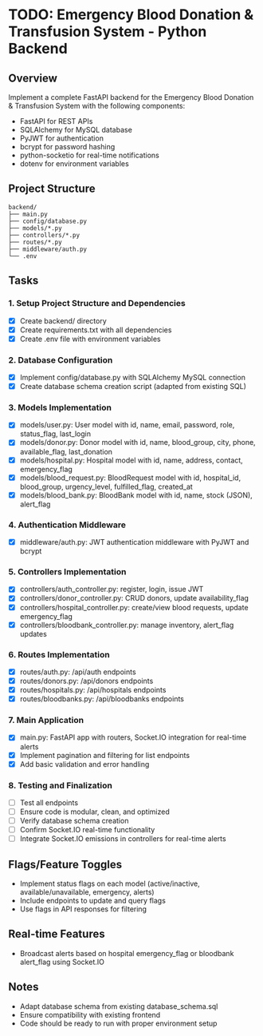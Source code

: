 # TODO: Emergency Blood Donation & Transfusion System - Python Backend

## Overview
Implement a complete FastAPI backend for the Emergency Blood Donation & Transfusion System with the following components:
- FastAPI for REST APIs
- SQLAlchemy for MySQL database
- PyJWT for authentication
- bcrypt for password hashing
- python-socketio for real-time notifications
- dotenv for environment variables

## Project Structure
```
backend/
├── main.py
├── config/database.py
├── models/*.py
├── controllers/*.py
├── routes/*.py
├── middleware/auth.py
└── .env
```

## Tasks

### 1. Setup Project Structure and Dependencies
- [x] Create backend/ directory
- [x] Create requirements.txt with all dependencies
- [x] Create .env file with environment variables

### 2. Database Configuration
- [x] Implement config/database.py with SQLAlchemy MySQL connection
- [x] Create database schema creation script (adapted from existing SQL)

### 3. Models Implementation
- [x] models/user.py: User model with id, name, email, password, role, status_flag, last_login
- [x] models/donor.py: Donor model with id, name, blood_group, city, phone, available_flag, last_donation
- [x] models/hospital.py: Hospital model with id, name, address, contact, emergency_flag
- [x] models/blood_request.py: BloodRequest model with id, hospital_id, blood_group, urgency_level, fulfilled_flag, created_at
- [x] models/blood_bank.py: BloodBank model with id, name, stock (JSON), alert_flag

### 4. Authentication Middleware
- [x] middleware/auth.py: JWT authentication middleware with PyJWT and bcrypt

### 5. Controllers Implementation
- [x] controllers/auth_controller.py: register, login, issue JWT
- [x] controllers/donor_controller.py: CRUD donors, update availability_flag
- [x] controllers/hospital_controller.py: create/view blood requests, update emergency_flag
- [x] controllers/bloodbank_controller.py: manage inventory, alert_flag updates

### 6. Routes Implementation
- [x] routes/auth.py: /api/auth endpoints
- [x] routes/donors.py: /api/donors endpoints
- [x] routes/hospitals.py: /api/hospitals endpoints
- [x] routes/bloodbanks.py: /api/bloodbanks endpoints

### 7. Main Application
- [x] main.py: FastAPI app with routers, Socket.IO integration for real-time alerts
- [x] Implement pagination and filtering for list endpoints
- [x] Add basic validation and error handling

### 8. Testing and Finalization
- [ ] Test all endpoints
- [ ] Ensure code is modular, clean, and optimized
- [ ] Verify database schema creation
- [ ] Confirm Socket.IO real-time functionality
- [ ] Integrate Socket.IO emissions in controllers for real-time alerts

## Flags/Feature Toggles
- Implement status flags on each model (active/inactive, available/unavailable, emergency, alerts)
- Include endpoints to update and query flags
- Use flags in API responses for filtering

## Real-time Features
- Broadcast alerts based on hospital emergency_flag or bloodbank alert_flag using Socket.IO

## Notes
- Adapt database schema from existing database_schema.sql
- Ensure compatibility with existing frontend
- Code should be ready to run with proper environment setup
